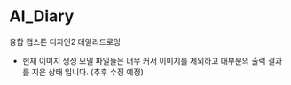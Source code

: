 # AI_Diary

융합 캡스톤 디자인2 데일리드로잉


- 현재 이미지 생성 모델 파일들은 너무 커서 이미지를 제외하고 대부분의 출력 결과를 지운 상태 입니다. (추후 수정 예정)
